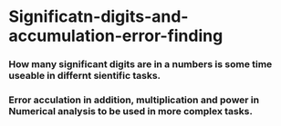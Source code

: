 # Significatn-digits-and-accumulation-error-finding
### How many significant digits are in a numbers is some time useable in differnt sientific tasks.
### Error acculation in addition, multiplication and power in Numerical analysis to be used in more complex tasks.
